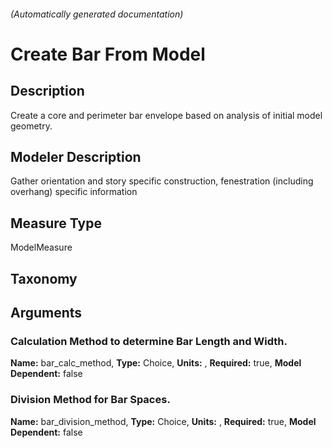 

###### (Automatically generated documentation)

# Create Bar From Model

## Description
Create a core and perimeter bar envelope based on analysis of initial model geometry.

## Modeler Description
Gather orientation and story specific construction, fenestration (including overhang) specific information

## Measure Type
ModelMeasure

## Taxonomy


## Arguments


### Calculation Method to determine Bar Length and Width.

**Name:** bar_calc_method,
**Type:** Choice,
**Units:** ,
**Required:** true,
**Model Dependent:** false

### Division Method for Bar Spaces.

**Name:** bar_division_method,
**Type:** Choice,
**Units:** ,
**Required:** true,
**Model Dependent:** false




